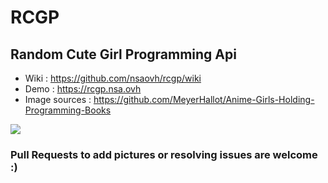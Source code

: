 # RCGP
## Random Cute Girl Programming Api

 * Wiki : https://github.com/nsaovh/rcgp/wiki
 * Demo : https://rcgp.nsa.ovh
 * Image sources : https://github.com/MeyerHallot/Anime-Girls-Holding-Programming-Books

![](https://puush.tuto-craft.com/rcgp-demo-gif-2.gif)

### Pull Requests to add pictures or resolving issues are welcome :)
